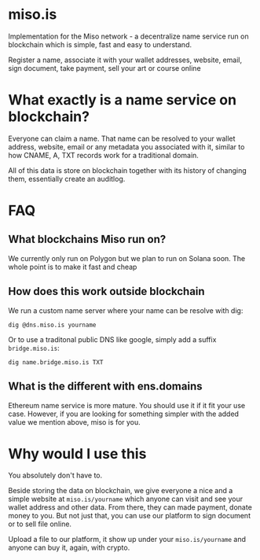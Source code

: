 # miso.is

Implementation for the Miso network - a decentralize name service run on blockchain
which is simple, fast and easy to understand.

Register a name, associate it with your wallet addresses, website,
email, sign document, take payment, sell your art or course online

# What exactly is a name service on blockchain?

Everyone can claim a name. That name can be resolved to your wallet
address, website, email or any metadata you associated with it, similar
to how CNAME, A, TXT records work for a traditional domain.

All of this data is store on blockchain together with its history of
changing them, essentially create an auditlog.

# FAQ

## What blockchains Miso run on?

We currently only run on Polygon but we plan to run on Solana soon. The
whole point is to make it fast and cheap

## How does this work outside blockchain

We run a custom name server where your name can be resolve with dig:

```
dig @dns.miso.is yourname
```

Or to use a traditonal public DNS like google, simply add a suffix
`bridge.miso.is`:

```
dig name.bridge.miso.is TXT
```

## What is the different with ens.domains

Ethereum name service is more mature. You should use it if it fit your
use case. However, if you are looking for something simpler with the
added value we mention above, miso is for you.


# Why would I use this

You absolutely don't have to.

Beside storing the data on blockchain, we give everyone a nice and a
simple website at `miso.is/yourname` which anyone can visit and see your
wallet address and other data. From there, they can made payment, donate
money to you. But not just that, you can use our platform to sign
document or to sell file online.

Upload a file to our platform, it show up under your `miso.is/yourname`
and anyone can buy it, again, with crypto.
